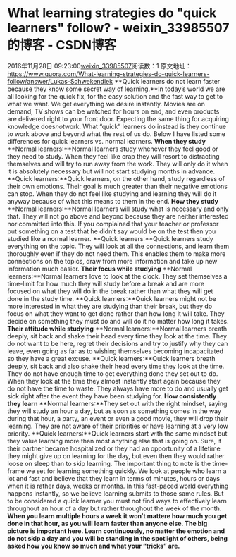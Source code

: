 # What learning strategies do "quick learners" follow? - weixin_33985507的博客 - CSDN博客
2016年11月28日 09:23:00[weixin_33985507](https://me.csdn.net/weixin_33985507)阅读数：1
原文地址：https://www.quora.com/What-learning-strategies-do-quick-learners-follow/answer/Lukas-Schwekendiek
**Quick learners do not learn faster because they know some secret way of learning.**In today’s world we are all looking for the quick fix, for the easy solution and the fast way to get to what we want.
We get everything we desire instantly. Movies are on demand, TV shows can be watched for hours on end, and even products are delivered right to your front door.
Expecting the same thing for acquiring knowledge does*not*work. What “quick” learners do instead is they continue to work above and beyond what the rest of us do. Below I have listed some differences for quick learners vs. normal learners.
**When they study**
**Normal learners:**Normal learners study whenever they feel good or they need to study. When they feel like crap they will resort to distracting themselves and will try to run away from the work. They will only do it when it is absolutely necessary but will not start studying months in advance.
**Quick learners:**Quick learners, on the other hand, study regardless of their own emotions. Their goal is much greater than their negative emotions can stop. When they do not feel like studying and learning they will do it anyway because of what this means to them in the end.
**How they study**
**Normal learners:**Normal learners will study what is necessary and only that. They will not go above and beyond because they are neither interested nor committed into this. If you complained that your teacher or professor put something on a test that he didn’t say would be on the test then you studied like a normal learner.
**Quick learners:**Quick learners study everything on the topic. They will look at all the connections, and learn them thoroughly even if they do not need them. This enables them to make more connections on the topics, draw from more information and take up new information much easier.
**Their focus while studying**
**Normal learners:**Normal learners love to look at the clock. They set themselves a time-limit for how much they will study before a break and are more focused on what they will do in the break rather than what they will get done in the study time.
**Quick learners:**Quick learners might not be more interested in what they are studying than their break, but they do focus on what they want to get done rather than how long it will take. They decide on something they must do and will do it no matter how long it takes.
**Their attitude while studying**
**Normal learners:**Normal learners breath deeply, sit back and shake their head every time they look at the time. They do not want to be here, regret their decisions and try to justify why they can leave, even going as far as to wishing themselves becoming incapacitated so they have a great excuse.
**Quick learners:**Quick learners breath deeply, sit back and also shake their head every time they look at the time. They do not have enough time to get everything done they set out to do. When they look at the time they almost instantly start again because they do not have the time to waste. They always have more to do and usually get sick right after the event they have been studying for.
**How consistently they learn**
**Normal learners:**They set out with the right mindset, saying they will study an hour a day, but as soon as something comes in the way during that hour, a party, an event or even a good movie, they will drop their learning. They are not aware of their priorities or have learning at a very low priority.
**Quick learners:**Quick learners start with the same mindset but they value learning more than most anything else that is going on. Sure, if their partner became hospitalized or they had an opportunity of a lifetime they might give up on learning for the day, but even then they would rather loose on sleep than to skip learning.
The important thing to note is the time-frame we set for learning something quickly. We look at people who learn a lot and fast and believe that they learn in terms of minutes, hours or days when it is rather days, weeks or months.
In this fast-paced world everything happens instantly, so we believe learning submits to those same rules. But to be considered a quick learner you must not find ways to effectively learn throughout an hour of a day but rather throughout the week of the month.
**When you learn multiple hours a week it won’t mattere how much you get done in that hour, as you will learn faster than anyone else. The big picture is important here. Learn continuously, no matter the emotion and do not skip a day and you will be standing in the spotlight of others, being asked how you know so much and what your “tricks” are.**
